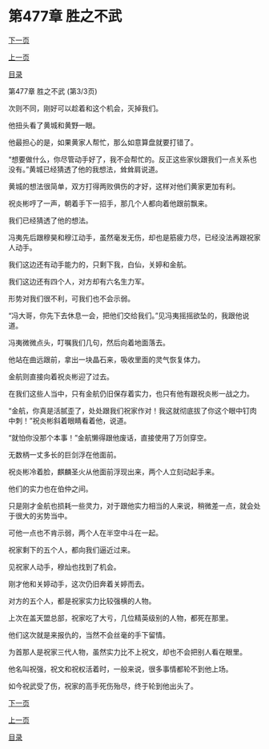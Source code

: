 <h1>第477章    胜之不武</h1>
            <div><p><a href="./1431_%E7%AC%AC478%E7%AB%A0_%E8%B7%B3%E6%A2%81%E5%B0%8F%E4%B8%91.md">下一页</a></p><p><a href="./1429_%E7%AC%AC477%E7%AB%A0_%E8%83%9C%E4%B9%8B%E4%B8%8D%E6%AD%A6.md">上一页</a></p><p><a href="../">目录</a></p></div>
            <div><p>第477章    胜之不武 (第3/3页)</p><p>次则不同，刚好可以趁着和这个机会，灭掉我们。</p><p>他扭头看了黄城和黄野一眼。</p><p>他最担心的是，如果黄家人帮忙，那么如意算盘就要打错了。</p><p>“想要做什么，你尽管动手好了，我不会帮忙的。反正这些家伙跟我们一点关系也没有。”黄城已经猜透了他的我想法，耸耸肩说道。</p><p>黄城的想法很简单，双方打得两败俱伤的才好，这样对他们黄家更加有利。</p><p>祝炎彬哼了一声，朝着手下一招手，那几个人都向着他跟前飘来。</p><p>我们已经猜透了他的想法。</p><p>冯夷先后跟穆昊和穆江动手，虽然毫发无伤，却也是筋疲力尽，已经没法再跟祝家人动手。</p><p>我们这边还有动手能力的，只剩下我，白仙，关婷和金航。</p><p>我们这边还有四个人，对方却有六名生力军。</p><p>形势对我们很不利，可我们也不会示弱。</p><p>“冯大哥，你先下去休息一会，把他们交给我们。”见冯夷摇摇欲坠的，我跟他说道。</p><p>冯夷微微点头，叮嘱我们几句，然后向着地面落去。</p><p>他站在曲远跟前，拿出一块晶石来，吸收里面的灵气恢复体力。</p><p>金航则直接向着祝炎彬迎了过去。</p><p>在我们这些人当中，只有金航仍旧保存着实力，也只有他有跟祝炎彬一战之力。</p><p>“金航，你真是活腻歪了，处处跟我们祝家作对！我这就彻底拔了你这个眼中钉肉中刺！”祝炎彬斜着眼睛看着他，说道。</p><p>“就怕你没那个本事！”金航懒得跟他废话，直接使用了万剑穿空。</p><p>无数柄一丈多长的巨剑浮在他面前。</p><p>祝炎彬冷着脸，麒麟圣火从他面前浮现出来，两个人立刻动起手来。</p><p>他们的实力也在伯仲之间。</p><p>只是刚才金航也损耗一些灵力，对于跟他实力相当的人来说，稍微差一点，就会处于很大的劣势当中。</p><p>可他一点也不肯示弱，两个人在半空中斗在一起。</p><p>祝家剩下的五个人，都向我们逼近过来。</p><p>见祝家人动手，穆灿也找到了机会。</p><p>刚才他和关婷动手，这次仍旧奔着关婷而去。</p><p>对方的五个人，都是祝家实力比较强横的人物。</p><p>上次在盖天盟总部，祝家吃了大亏，几位精英级别的人物，都死在那里。</p><p>他们这次就是来报仇的，当然不会丝毫的手下留情。</p><p>为首那人是祝家三代人物，虽然实力比不上祝文，却也不会把别人看在眼里。</p><p>他名叫祝强，祝文和祝权活着时，一般来说，很多事情都轮不到他上场。</p><p>如今祝武受了伤，祝家的高手死伤殆尽，终于轮到他出头了。</p></div>
            <div><p><a href="./1431_%E7%AC%AC478%E7%AB%A0_%E8%B7%B3%E6%A2%81%E5%B0%8F%E4%B8%91.md">下一页</a></p><p><a href="./1429_%E7%AC%AC477%E7%AB%A0_%E8%83%9C%E4%B9%8B%E4%B8%8D%E6%AD%A6.md">上一页</a></p><p><a href="../">目录</a></p></div>